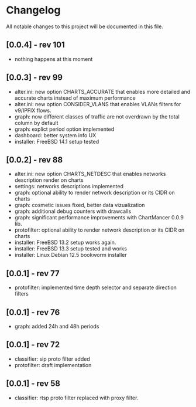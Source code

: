 # Changelog

All notable changes to this project will be documented in this file.

## [0.0.4] - rev 101
- nothing happens at this moment

## [0.0.3] - rev 99

- alter.ini: new option CHARTS_ACCURATE that enables more detailed and accurate charts instead of maximum performance
- alter.ini: new option CONSIDER_VLANS that enables VLANs filters for v9/IPFIX flows.
- graph: now different classes of traffic are not overdrawn by the total column by default
- graph: explict period option implemented
- dashboard: better system info UX
- installer: FreeBSD 14.1 setup tested

## [0.0.2] - rev 88

- alter.ini: new option CHARTS_NETDESC that enables networks description render on charts
- settings: networks descriptions implemented
- graph: optional ability to render network description or its CIDR on charts
- graph: cosmetic issues fixed, better data vizualization
- graph: additional debug counters with drawcalls
- graph: significant performance improvements with ChartMancer 0.0.9 lib.
- protofilter: optional ability to render network description or its CIDR on charts
- installer: FreeBSD 13.2 setup works again.
- installer: FreeBSD 13.3 setup tested and works
- installer: Linux Debian 12.5 bookworm installer

## [0.0.1] - rev 77

- protofilter: implemented time depth selector and separate direction filters

## [0.0.1] - rev 76

- graph: added 24h and 48h periods

## [0.0.1] - rev 72

- classifier: sip proto filter added
- protofilter: draft implementation

## [0.0.1] - rev 58

- classifier: rtsp proto filter replaced with proxy filter.
